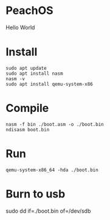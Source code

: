 # PeachOS
Hello World

# Install
```
sudo apt update
sudo apt install nasm
nasm -v
sudo apt install qemu-system-x86
```

# Compile
```
nasm -f bin ./boot.asm -o ./boot.bin
ndisasm boot.bin
```

# Run
```
qemu-system-x86_64 -hda ./boot.bin
```

# Burn to usb
sudo dd if=./boot.bin of=/dev/sdb